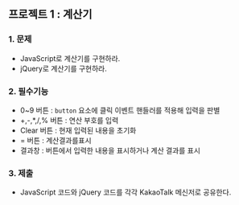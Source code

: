 ## 프로젝트 1 : 계산기

### 1. 문제

- JavaScript로 계산기를 구현하라.
- jQuery로 계산기를 구현하라.

### 2. 필수기능
- 0~9 버튼 : `button` 요소에 클릭 이벤트 핸들러를 적용해 입력을 판별
- +,-,*,/,% 버튼 : 연산 부호를 입력
- Clear 버튼 : 현재 입력된 내용을 초기화
- = 버튼 : 계산결과를표시
- 결과창 : 버튼에서 입력한 내용을 표시하거나 계산 결과를 표시

### 3. 제출
- JavaScript 코드와 jQuery 코드를 각각 KakaoTalk 메신저로 공유한다.
